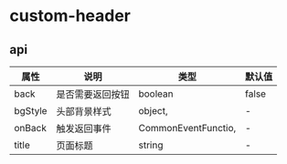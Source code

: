 
# custom-header


## api
|  属性   | 说明  | 类型 | 默认值 |
|  ----  | ----  | ---- | ---- |
| back | 是否需要返回按钮 | boolean | false |
| bgStyle | 头部背景样式 | object, | - |
| onBack | 触发返回事件 | CommonEventFunctio, | - |
| title | 页面标题 | string | - |
